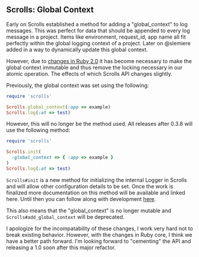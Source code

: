 ## Scrolls: Global Context

Early on Scrolls established a method for adding a "global_context" to log messages. This was perfect for data that should be appended to every log message in a project. Items like environment, request_id, app name all fit perfectly within the global logging context of a project. Later on @slemiere added in a way to dynamically update this global context.

However, due to [changes in Ruby 2.0](https://github.com/asenchi/scrolls/issues/53) it has become necessary to make the global context immutable and thus remove the locking necessary in our atomic operation. The effects of which Scrolls API changes slightly.

Previously, the global context was set using the following:

```ruby
require 'scrolls'

Scrolls.global_context(:app => example)
Scrolls.log(:at => test)
```

However, this will no longer be the method used. All releases after 0.3.8 will use the following method:

```ruby
require 'scrolls'

Scrolls.init(
  :global_context => { :app => example }
)
Scrolls.log(:at => test)
```

`Scrolls#init` is a new method for initializing the internal Logger in Scrolls and will allow other configuration details to be set. Once the work is finalized more documentation on this method will be available and linked here. Until then you can follow along with development [here](https://github.com/asenchi/scrolls/pulls/54).

This also means that the "global_context" is no longer mutable and `Scrolls#add_global_context` will be deprecated.

I apologize for the incompatability of these changes, I work very hard not to break existing behavior. However, with the changes in Ruby core, I think we have a better path forward. I'm looking forward to "cementing" the API and releasing a 1.0 soon after this major refactor.
